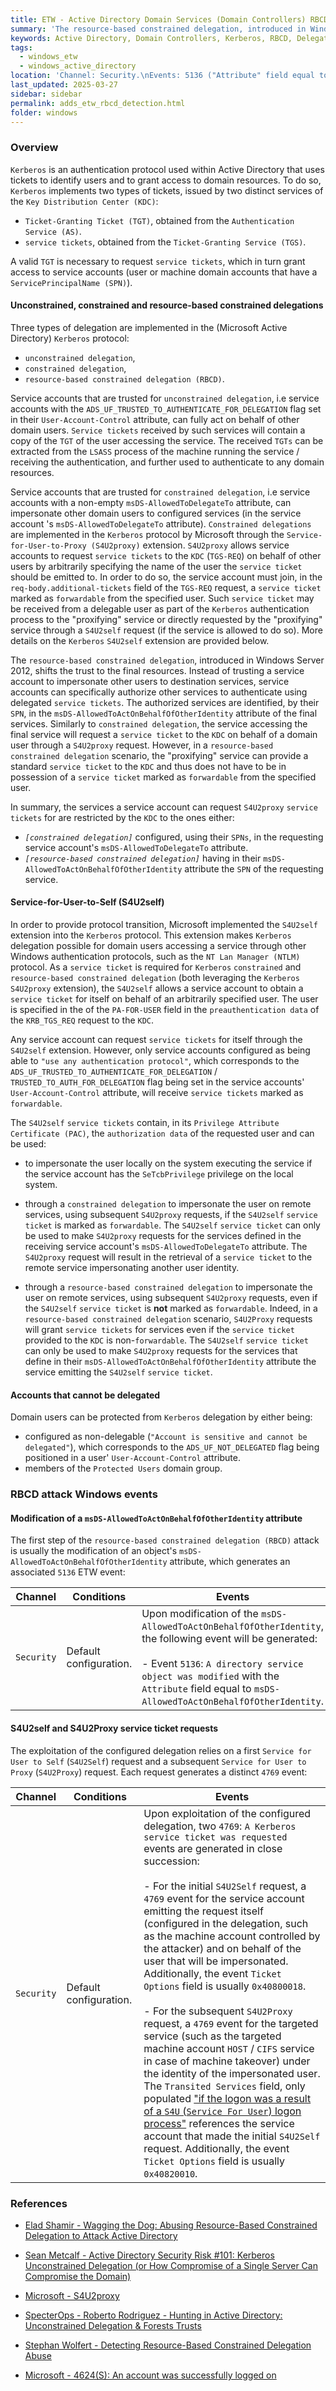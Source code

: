 ```yaml
---
title: ETW - Active Directory Domain Services (Domain Controllers) RBCD detections
summary: 'The resource-based constrained delegation, introduced in Windows Server 2012, deports the trust in Kerberos delegations to the final resources. Instead of trusting a service account to impersonate other users to destination services, service accounts can specifically authorize other services to authenticate using delegated service tickets. The authorized services are identified, by their SPN, in the msDS-AllowedToActOnBehalfOfOtherIdentity attribute of the final services.\n\n The first step of the RBCD attack is usually the modification of an objects "msDS-AllowedToActOnBehalfOfOtherIdentity" attribute, which generates an associated 5136 event.\n\n The exploitation of the configured delegation relies on a first S4U2Self request and a subsequent S4U2Proxy request, each request generating a specific 4769 event.'
keywords: Active Directory, Domain Controllers, Kerberos, RBCD, Delegations, Resource-Based Constrained Delegations, msDS-AllowedToActOnBehalfOfOtherIdentity, Service-for-User-to-Self, S4U2self, 5136, 4769, 0x40800018, Service for User to Proxy, S4U2Proxy, 0x40820010, service ticket, Transited Services
tags:
  - windows_etw
  - windows_active_directory
location: 'Channel: Security.\nEvents: 5136 ("Attribute" field equal to "msDS-AllowedToActOnBehalfOfOtherIdentity"), 4769 (two separate events, for S4U2Self and S4U2Proxy requests, with the second event with a non-null "Transited Services" field).'
last_updated: 2025-03-27
sidebar: sidebar
permalink: adds_etw_rbcd_detection.html
folder: windows
---
```


### Overview

`Kerberos` is an authentication protocol used within Active Directory that
uses tickets to identify users and to grant access to domain resources.
To do so, `Kerberos` implements two types of tickets, issued by two distinct
services of the `Key Distribution Center (KDC)`:
  - `Ticket-Granting Ticket (TGT)`, obtained from the `Authentication Service
  (AS)`.
  - `service tickets`, obtained from the `Ticket-Granting Service (TGS)`.

A valid `TGT` is necessary to request `service tickets`, which in turn grant
access to service accounts (user or machine domain accounts that have a
`ServicePrincipalName (SPN)`).

#### Unconstrained, constrained and resource-based constrained delegations

Three types of delegation are implemented in the (Microsoft Active Directory)
`Kerberos` protocol:
  - `unconstrained delegation`,
  - `constrained delegation`,
  - `resource-based constrained delegation (RBCD)`.

Service accounts that are trusted for `unconstrained delegation`, i.e service
accounts with the `ADS_UF_TRUSTED_TO_AUTHENTICATE_FOR_DELEGATION` flag set in
their `User-Account-Control` attribute, can fully act on behalf of other domain
users. `Service tickets` received by such services will contain a copy of the
`TGT` of the user accessing the service. The received `TGTs` can be extracted
from the `LSASS` process of the machine running the service / receiving the
authentication, and further used to authenticate to any domain resources.

Service accounts that are trusted for `constrained delegation`, i.e service
accounts with a non-empty `msDS-AllowedToDelegateTo` attribute, can impersonate
other domain users to configured services (in the service account 's
`msDS-AllowedToDelegateTo` attribute). `Constrained delegations` are
implemented in the `Kerberos` protocol by Microsoft through the
`Service-for-User-to-Proxy (S4U2proxy)` extension. `S4U2proxy` allows service
accounts to request `service tickets` to the `KDC` (`TGS-REQ`) on behalf of
other users by arbitrarily specifying the name of the user the `service ticket`
should be emitted to. In order to do so, the service account must join, in the
`req-body.additional-tickets` field of the `TGS-REQ` request, a
`service ticket` marked as `forwardable` from the specified user. Such
`service ticket` may be received from a delegable user as part of the
`Kerberos` authentication process to the "proxifying" service or directly
requested by the "proxifying" service through a `S4U2self` request (if the
service is allowed to do so). More details on the `Kerberos` `S4U2self`
extension are provided below.

The `resource-based constrained delegation`, introduced in Windows
Server 2012, shifts the trust to the final resources. Instead of trusting a
service account to impersonate other users to destination services, service
accounts can specifically authorize other services to authenticate using
delegated `service tickets`. The authorized services are identified, by their
`SPN`, in the `msDS-AllowedToActOnBehalfOfOtherIdentity` attribute of the
final services. Similarly to `constrained delegation`, the service accessing
the final service will request a `service ticket` to the `KDC` on behalf of a
domain user through a `S4U2proxy` request. However, in a `resource-based
constrained delegation` scenario, the "proxifying" service can provide a
standard `service ticket` to the `KDC` and thus does not have to be in
possession of a `service ticket` marked as `forwardable` from the specified
user.

In summary, the services a service account can request `S4U2proxy`
`service tickets` for are restricted by the `KDC` to the ones either:
  - *`[constrained delegation]`* configured, using their `SPNs`, in the
  requesting service account's `msDS-AllowedToDelegateTo` attribute.
  - *`[resource-based constrained delegation]`* having in their
  `msDS-AllowedToActOnBehalfOfOtherIdentity` attribute the `SPN` of the
  requesting service.

#### Service-for-User-to-Self (S4U2self)

In order to provide protocol transition, Microsoft implemented the `S4U2self`
extension into the `Kerberos` protocol. This extension makes `Kerberos`
delegation possible for domain users accessing a service through other Windows
authentication protocols, such as the `NT Lan Manager (NTLM)` protocol. As a
`service ticket` is required for `Kerberos` `constrained` and `resource-based
constrained delegation` (both leveraging the `Kerberos` `S4U2proxy` extension),
the `S4U2self` allows a service account to obtain a `service ticket` for itself
on behalf of an arbitrarily specified user. The user is specified in the of the
`PA-FOR-USER` field in the `preauthentication data` of the `KRB_TGS_REQ`
request to the `KDC`.

Any service account can request `service tickets` for itself through the
`S4U2self` extension. However, only service accounts configured as being able
to `"use any authentication protocol"`, which corresponds to the
`ADS_UF_TRUSTED_TO_AUTHENTICATE_FOR_DELEGATION` /
`TRUSTED_TO_AUTH_FOR_DELEGATION` flag being set in the service accounts'
`User-Account-Control` attribute, will receive `service tickets` marked as
`forwardable`.

The `S4U2self` `service tickets` contain, in its
`Privilege Attribute Certificate (PAC)`, the `authorization data` of the
requested user and can be used:

  - to impersonate the user locally on the system executing the service if the
    service account has the `SeTcbPrivilege` privilege on the local system.

  - through a `constrained delegation` to impersonate the user on remote
    services, using subsequent `S4U2proxy` requests, if the `S4U2self`
    `service ticket` is marked as `forwardable`. The `S4U2self` `service ticket`
    can only be used to make `S4U2proxy` requests for the services defined in
    the receiving service account's `msDS-AllowedToDelegateTo` attribute. The
    `S4U2proxy` request will result in the retrieval of a `service ticket` to
    the remote service impersonating another user identity.

  - through a `resource-based constrained delegation` to impersonate the user
    on remote services, using subsequent `S4U2proxy` requests, even if the
    `S4U2self` `service ticket` is **not** marked as `forwardable`. Indeed,
    in a `resource-based constrained delegation` scenario, `S4U2Proxy` requests
    will grant `service tickets` for services even if the `service ticket`
    provided to the `KDC` is non-`forwardable`. The `S4U2self` `service ticket`
    can only be used to make `S4U2proxy` requests for the services that define
    in their `msDS-AllowedToActOnBehalfOfOtherIdentity` attribute the service
    emitting the `S4U2self` `service ticket`.

#### Accounts that cannot be delegated

Domain users can be protected from `Kerberos` delegation by either being:
  - configured as non-delegable (`"Account is sensitive and cannot be
    delegated"`), which corresponds to the `ADS_UF_NOT_DELEGATED` flag being
    positioned in a user' `User-Account-Control` attribute.
  - members of the `Protected Users` domain group.

### RBCD attack Windows events

#### Modification of a `msDS-AllowedToActOnBehalfOfOtherIdentity` attribute

The first step of the `resource-based constrained delegation (RBCD)` attack is
usually the modification of an object's
`msDS-AllowedToActOnBehalfOfOtherIdentity` attribute, which generates an
associated `5136` ETW event:

| Channel | Conditions | Events |
|---------|------------|--------|
| `Security` | Default configuration. | Upon modification of the `msDS-AllowedToActOnBehalfOfOtherIdentity`, the following event will be generated: <br><br> - Event `5136`: `A directory service object was modified` with the `Attribute` field equal to `msDS-AllowedToActOnBehalfOfOtherIdentity`. |

#### S4U2self and S4U2Proxy service ticket requests

The exploitation of the configured delegation relies on a first
`Service for User to Self` (`S4U2Self`) request and a subsequent
`Service for User to Proxy` (`S4U2Proxy`) request. Each request generates a
distinct `4769` event:

| Channel | Conditions | Events |
|---------|------------|--------|
| `Security` | Default configuration. | Upon exploitation of the configured delegation, two `4769`: `A Kerberos service ticket was requested` events are generated in close succession: <br><br> - For the initial `S4U2Self` request, a `4769` event for the service account emitting the request itself (configured in the delegation, such as the machine account controlled by the attacker) and on behalf of the user that will be impersonated. Additionally, the event `Ticket Options` field is usually `0x40800018`. <br><br> - For the subsequent `S4U2Proxy` request, a `4769` event for the targeted service (such as the targeted machine account `HOST` / `CIFS` service in case of machine takeover) under the identity of the impersonated user. The `Transited Services` field, only populated ["if the logon was a result of a `S4U` (`Service For User`) logon process"](https://learn.microsoft.com/en-us/previous-versions/windows/it-pro/windows-10/security/threat-protection/auditing/event-4624) references the service account that made the initial `S4U2Self` request. Additionally, the event `Ticket Options` field is usually `0x40820010`. |

### References

  - [Elad Shamir - Wagging the Dog: Abusing Resource-Based Constrained Delegation to Attack Active Directory](https://shenaniganslabs.io/2019/01/28/Wagging-the-Dog.html)

  - [Sean Metcalf - Active Directory Security Risk #101: Kerberos Unconstrained Delegation (or How Compromise of a Single Server Can Compromise the Domain)](https://adsecurity.org/?p=1667)

  - [Microsoft - S4U2proxy](https://learn.microsoft.com/en-us/openspecs/windows_protocols/ms-sfu/bde93b0e-f3c9-4ddf-9f44-e1453be7af5a)

  - [SpecterOps - Roberto Rodriguez - Hunting in Active Directory: Unconstrained Delegation & Forests Trusts](https://posts.specterops.io/hunting-in-active-directory-unconstrained-delegation-forests-trusts-71f2b33688e1)

  - [Stephan Wolfert - Detecting Resource-Based Constrained Delegation Abuse](https://swolfsec.github.io/2023-11-29-Detecting-Resource-Based-Constrained-Delegation/)

  - [Microsoft - 4624(S): An account was successfully logged on](https://learn.microsoft.com/en-us/previous-versions/windows/it-pro/windows-10/security/threat-protection/auditing/event-4624)

